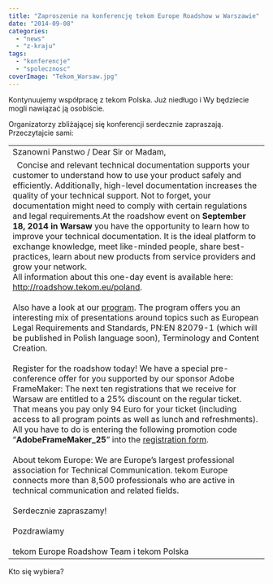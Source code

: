 ```yaml
---
title: "Zaproszenie na konferencję tekom Europe Roadshow w Warszawie"
date: "2014-09-08"
categories:
  - "news"
  - "z-kraju"
tags:
  - "konferencje"
  - "spolecznosc"
coverImage: "Tekom_Warsaw.jpg"
---
```


Kontynuujemy współpracę z tekom Polska. Już niedługo i Wy będziecie mogli nawiązać ją osobiście.

Organizatorzy zbliżającej się konferencji serdecznie zapraszają. Przeczytajcie sami:



<table width="600" border="0" cellspacing="1" cellpadding="0"><tbody><tr><td>Szanowni Panstwo / Dear Sir or Madam,</td></tr><tr><td valign="top">&nbsp; Concise and relevant technical documentation supports your customer to understand how to use your product safely and efficiently. Additionally, high-level documentation increases the quality of your technical support. Not to forget, your documentation might need to comply with certain regulations and legal requirements.At the roadshow event on<strong> September 18, 2014 in Warsaw</strong> you have the opportunity to learn how to improve your technical documentation. It is the ideal platform to exchange knowledge, meet like-minded people, share best-practices, learn about new products from service providers and grow your network.<div></div>All information about this one-day event is available here: <a href="http://roadshow.tekom.eu/poland">http://roadshow.tekom.eu/poland</a>.<div></div>&nbsp;<div></div>Also have a look at our <a href="http://conferences.tekom.de/tekom-europe-roadshow/poland/program/">program</a>. The program offers you an interesting mix of presentations around topics such as European Legal Requirements and Standards, PN:EN 82079-1 (which will be published in Polish language soon), Terminology and Content Creation.<div></div>&nbsp;<div></div>Register for the roadshow today! We have a special pre-conference offer for you supported by our sponsor Adobe FrameMaker: The next ten registrations that we receive for Warsaw are entitled to a 25% discount on the regular ticket. That means you pay only 94 Euro for your ticket (including access to all program points as well as lunch and refreshments). All you have to do is entering the following promotion code “<strong>AdobeFrameMaker_25</strong>” into the <a href="http://newsletter.tekom.de/link.php?link=00_02_04_AE_16">registration form</a>.<div></div>&nbsp;<div></div>About tekom Europe: We are Europe’s largest professional association for Technical Communication. tekom Europe connects more than 8,500 professionals who are active in technical communication and related fields.<div></div>&nbsp;<div></div>Serdecznie zapraszamy!<div></div>&nbsp;<div></div>Pozdrawiamy<div></div>&nbsp;<div></div>tekom Europe Roadshow Team i tekom Polska</td></tr></tbody></table>

Kto się wybiera?
